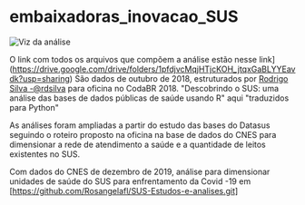 # embaixadoras_inovacao_SUS

![Viz da análise](https://public.tableau.com/profile/ros.ngela.lotfi#!/vizhome/SUSCoberturaAB/Painel1)


O link com todos os arquivos que compõem a análise estão nesse link](https://drive.google.com/drive/folders/1pfdjvcMqjHTjcKOH_jtqxGaBLYYEavdk?usp=sharing)
São dados de outubro de 2018, estruturados por [Rodrigo Silva -@rdsilva](https://github.com/rdsilva/Coda2018-SUS) para oficina no CodaBR 2018. 
"Descobrindo o SUS: uma análise das bases de dados públicas de saúde usando R" aqui "traduzidos para Python"

As análises foram ampliadas a partir do estudo das bases do Datasus seguindo o roteiro proposto na oficina na base de dados do CNES para dimensionar a rede de atendimento a saúde e a quantidade de leitos existentes no SUS.

Com dados do CNES de dezembro de 2019, análise para dimensionar unidades de saúde do SUS para enfrentamento da Covid -19 em
[https://github.com/Rosangelafl/SUS-Estudos-e-analises.git]
